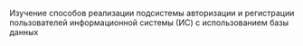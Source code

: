 Изучение способов реализации подсистемы авторизации и регистрации
пользователей информационной системы (ИС) с использованием базы данных
